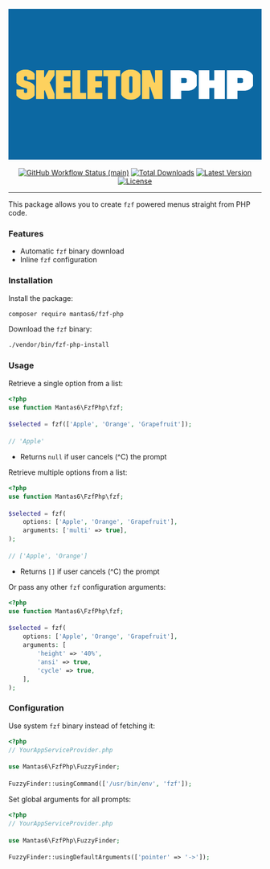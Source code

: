 <p align="center">
    <img src="https://raw.githubusercontent.com/mantas6/fzf-php/main/docs/example.png" height="300" alt="Skeleton Php">
    <p align="center">
        <a href="https://github.com/mantas6/fzf-php/actions"><img alt="GitHub Workflow Status (main)" src="https://github.com/mantas6/fzf-php/actions/workflows/tests.yml/badge.svg"></a>
        <a href="https://packagist.org/packages/mantas6/fzf-php"><img alt="Total Downloads" src="https://img.shields.io/packagist/dt/mantas6/fzf-php"></a>
        <a href="https://packagist.org/packages/mantas6/fzf-php"><img alt="Latest Version" src="https://img.shields.io/packagist/v/mantas6/fzf-php"></a>
        <a href="https://packagist.org/packages/mantas6/fzf-php"><img alt="License" src="https://img.shields.io/packagist/l/mantas6/fzf-php"></a>
    </p>
</p>

------
This package allows you to create `fzf` powered menus straight from PHP code.

### Features
- Automatic `fzf` binary download
- Inline `fzf` configuration

### Installation

Install the package:

```sh
composer require mantas6/fzf-php
```

Download the `fzf` binary:

```sh
./vendor/bin/fzf-php-install
```

### Usage

Retrieve a single option from a list:
```php
<?php
use function Mantas6\FzfPhp\fzf;

$selected = fzf(['Apple', 'Orange', 'Grapefruit']);

// 'Apple'
```

- Returns `null` if user cancels (^C) the prompt

Retrieve multiple options from a list:
```php
<?php
use function Mantas6\FzfPhp\fzf;

$selected = fzf(
    options: ['Apple', 'Orange', 'Grapefruit'],
    arguments: ['multi' => true],
);

// ['Apple', 'Orange']
```

- Returns `[]` if user cancels (^C) the prompt

Or pass any other `fzf` configuration arguments:
```php
<?php
use function Mantas6\FzfPhp\fzf;

$selected = fzf(
    options: ['Apple', 'Orange', 'Grapefruit'],
    arguments: [
        'height' => '40%',
        'ansi' => true,
        'cycle' => true,
    ],
);
```

### Configuration

Use system `fzf` binary instead of fetching it:
```php
<?php
// YourAppServiceProvider.php

use Mantas6\FzfPhp\FuzzyFinder;

FuzzyFinder::usingCommand(['/usr/bin/env', 'fzf']);
```

Set global arguments for all prompts:
```php
<?php
// YourAppServiceProvider.php

use Mantas6\FzfPhp\FuzzyFinder;

FuzzyFinder::usingDefaultArguments(['pointer' => '->']);
```
